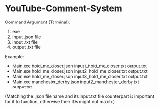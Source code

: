 # YouTube-Comment-System
Command Argument (Terminal):
1. exe
2. input .json file
3. input .txt file
4. output .txt file

Example:
* Main.exe hold_me_closer.json input1_hold_me_closer.txt output.txt
* Main.exe hold_me_closer.json input2_hold_me_closer.txt output.txt
* Main.exe hold_me_closer.json input3_hold_me_closer.txt output.txt
* Main.exe manchester_derby.json input2_manchester_derby.txt output.txt

(Matching the .json file name and its input.txt file counterpart is important for it to function, otherwise their IDs might not match.)
